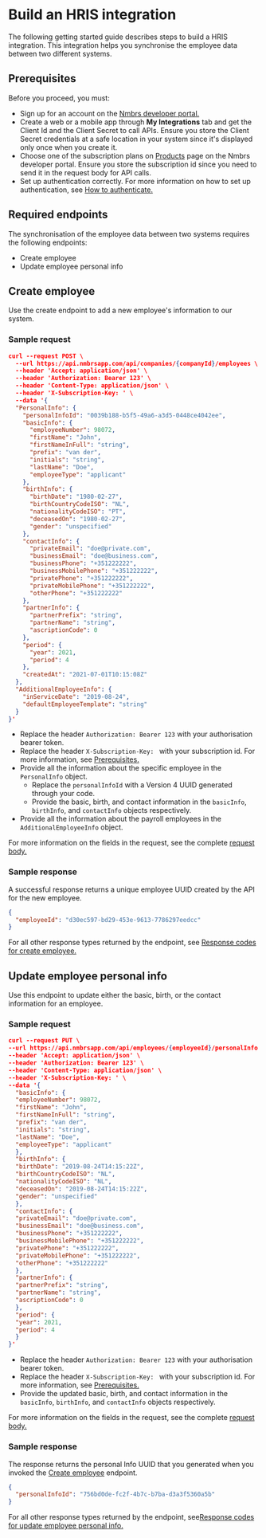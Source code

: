 # Build an HRIS integration

The following getting started guide describes steps to build a HRIS integration. This integration helps you synchronise the employee data between two different systems.

## Prerequisites
Before you proceed, you must:
* Sign up for an account on the [Nmbrs developer portal.](https://developer.nmbrs.com/)
* Create a web or a mobile app through <b>My Integrations</b> tab and get the Client Id and the Client Secret to call APIs. Ensure you store the Client Secret credentials at a safe location in your system since it's displayed only once when you create it.
* Choose one of the subscription plans on [Products](https://developer.nmbrs.com/products) page on the Nmbrs developer portal. Ensure you store the subscription id since you need to send it in the request body for API calls.
* Set up authentication correctly. For more information on how to set up authentication, see [How to authenticate.](https://nmbrs.stoplight.io/docs/nmbrs-restapi/e9e0f5292b4a1-authentication)

## Required endpoints
The synchronisation of the employee data between two systems requires the following endpoints:

* Create employee
* Update employee personal info

## Create employee

Use the create endpoint to add a new employee's information to our system.

### Sample request

```json
curl --request POST \
  --url https://api.nmbrsapp.com/api/companies/{companyId}/employees \
  --header 'Accept: application/json' \
  --header 'Authorization: Bearer 123' \
  --header 'Content-Type: application/json' \
  --header 'X-Subscription-Key: ' \
  --data '{
  "PersonalInfo": {
    "personalInfoId": "0039b188-b5f5-49a6-a3d5-0448ce4042ee",
    "basicInfo": {
      "employeeNumber": 98072,
      "firstName": "John",
      "firstNameInFull": "string",
      "prefix": "van der",
      "initials": "string",
      "lastName": "Doe",
      "employeeType": "applicant"
    },
    "birthInfo": {
      "birthDate": "1980-02-27",
      "birthCountryCodeISO": "NL",
      "nationalityCodeISO": "PT",
      "deceasedOn": "1980-02-27",
      "gender": "unspecified"
    },
    "contactInfo": {
      "privateEmail": "doe@private.com",
      "businessEmail": "doe@business.com",
      "businessPhone": "+351222222",
      "businessMobilePhone": "+351222222",
      "privatePhone": "+351222222",
      "privateMobilePhone": "+351222222",
      "otherPhone": "+351222222"
    },
    "partnerInfo": {
      "partnerPrefix": "string",
      "partnerName": "string",
      "ascriptionCode": 0
    },
    "period": {
      "year": 2021,
      "period": 4
    },
    "createdAt": "2021-07-01T10:15:08Z"
  },
  "AdditionalEmployeeInfo": {
    "inServiceDate": "2019-08-24",
    "defaultEmployeeTemplate": "string"
  }
}'

```
* Replace the header `Authorization: Bearer 123` with your authorisation bearer token.
* Replace the header `X-Subscription-Key: ` with your subscription id. For more information, see [Prerequisites.](#Prerequisites)
* Provide all the information about the specific employee in the `PersonalInfo` object.
  * Replace the `personalInfoId` with a Version 4 UUID generated through your code.
  * Provide the basic, birth, and contact information in the `basicInfo`, `birthInfo`, and `contactInfo` objects respectively.
* Provide all the information about the payroll employees in the `AdditionalEmployeeInfo` object.

For more information on the fields in the request, see the complete [request body.](https://nmbrs.stoplight.io/docs/nmbrs-restapi/13c6a8d9c7190-create-employee#request-body)

### Sample response

A successful response returns a unique employee UUID created by the API for the new employee.

```json
{
  "employeeId": "d30ec597-bd29-453e-9613-7786297eedcc"
}
```

For all other response types returned by the endpoint, see [Response codes for create employee.](https://nmbrs.stoplight.io/docs/nmbrs-restapi/13c6a8d9c7190-create-employee#Responses)

## Update employee personal info

Use this endpoint to update either the basic, birth, or the contact information for an employee.

### Sample request

```json
curl --request PUT \
--url https://api.nmbrsapp.com/api/employees/{employeeId}/personalInfo \
--header 'Accept: application/json' \
--header 'Authorization: Bearer 123' \
--header 'Content-Type: application/json' \
--header 'X-Subscription-Key: ' \
--data '{
  "basicInfo": {
  "employeeNumber": 98072,
  "firstName": "John",
  "firstNameInFull": "string",
  "prefix": "van der",
  "initials": "string",
  "lastName": "Doe",
  "employeeType": "applicant"
  },
  "birthInfo": {
  "birthDate": "2019-08-24T14:15:22Z",
  "birthCountryCodeISO": "NL",
  "nationalityCodeISO": "NL",
  "deceasedOn": "2019-08-24T14:15:22Z",
  "gender": "unspecified"
  },
  "contactInfo": {
  "privateEmail": "doe@private.com",
  "businessEmail": "doe@business.com",
  "businessPhone": "+351222222",
  "businessMobilePhone": "+351222222",
  "privatePhone": "+351222222",
  "privateMobilePhone": "+351222222",
  "otherPhone": "+351222222"
  },
  "partnerInfo": {
  "partnerPrefix": "string",
  "partnerName": "string",
  "ascriptionCode": 0
  },
  "period": {
  "year": 2021,
  "period": 4
  }
}'
```
* Replace the header `Authorization: Bearer 123` with your authorisation bearer token.
* Replace the header `X-Subscription-Key: ` with your subscription id. For more information, see [Prerequisites.](#Prerequisites)
* Provide the updated basic, birth, and contact information in the `basicInfo`, `birthInfo`, and `contactInfo` objects respectively.

For more information on the fields in the request, see the complete [request body.](https://nmbrs.stoplight.io/docs/nmbrs-restapi/e12e45d11695c-update-employee-personal-info#request-body)

### Sample response

The response returns the personal Info UUID that you generated when you invoked the [Create employee](#create-employee) endpoint.

```json
{
  "personalInfoId": "756bd0de-fc2f-4b7c-b7ba-d3a3f5360a5b"
}
```
For all other response types returned by the endpoint, see[Response codes for update employee personal info.](nmbrs.stoplight.io/docs/nmbrs-restapi/e12e45d11695c-update-employee-personal-info#Responses)

